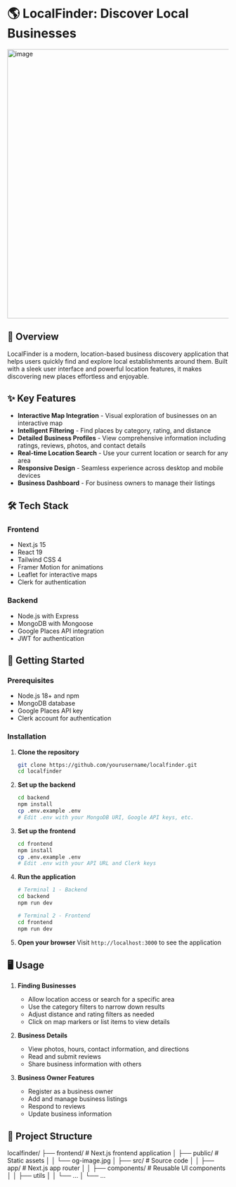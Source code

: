 # 🌎 LocalFinder: Discover Local Businesses

<img width="1362" height="611" alt="image" src="https://github.com/user-attachments/assets/7d95327b-f72d-481a-92bb-2370c1bcf29c" />



## 📌 Overview

LocalFinder is a modern, location-based business discovery application that helps users quickly find and explore local establishments around them. Built with a sleek user interface and powerful location features, it makes discovering new places effortless and enjoyable.

## ✨ Key Features

- **Interactive Map Integration** - Visual exploration of businesses on an interactive map
- **Intelligent Filtering** - Find places by category, rating, and distance
- **Detailed Business Profiles** - View comprehensive information including ratings, reviews, photos, and contact details
- **Real-time Location Search** - Use your current location or search for any area
- **Responsive Design** - Seamless experience across desktop and mobile devices
- **Business Dashboard** - For business owners to manage their listings

## 🛠️ Tech Stack

### Frontend

- Next.js 15
- React 19
- Tailwind CSS 4
- Framer Motion for animations
- Leaflet for interactive maps
- Clerk for authentication

### Backend

- Node.js with Express
- MongoDB with Mongoose
- Google Places API integration
- JWT for authentication

## 🚀 Getting Started

### Prerequisites

- Node.js 18+ and npm
- MongoDB database
- Google Places API key
- Clerk account for authentication

### Installation

1. **Clone the repository**

   ```bash
   git clone https://github.com/yourusername/localfinder.git
   cd localfinder
   ```

2. **Set up the backend**

   ```bash
   cd backend
   npm install
   cp .env.example .env
   # Edit .env with your MongoDB URI, Google API keys, etc.
   ```

3. **Set up the frontend**

   ```bash
   cd frontend
   npm install
   cp .env.example .env
   # Edit .env with your API URL and Clerk keys
   ```

4. **Run the application**

   ```bash
   # Terminal 1 - Backend
   cd backend
   npm run dev

   # Terminal 2 - Frontend
   cd frontend
   npm run dev
   ```

5. **Open your browser**
   Visit `http://localhost:3000` to see the application

## 🖥️ Usage

1. **Finding Businesses**

   - Allow location access or search for a specific area
   - Use the category filters to narrow down results
   - Adjust distance and rating filters as needed
   - Click on map markers or list items to view details

2. **Business Details**

   - View photos, hours, contact information, and directions
   - Read and submit reviews
   - Share business information with others

3. **Business Owner Features**
   - Register as a business owner
   - Add and manage business listings
   - Respond to reviews
   - Update business information

## 📁 Project Structure

localfinder/
├── frontend/ # Next.js frontend application
│ ├── public/ # Static assets
│ │ └── og-image.jpg
│ ├── src/ # Source code
│ │ ├── app/ # Next.js app router
│ │ ├── components/ # Reusable UI components
│ │ ├── utils
│ │ └── ...
│ └── ...
